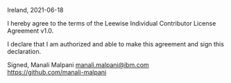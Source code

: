 Ireland, 2021-06-18

I hereby agree to the terms of the Leewise Individual Contributor License
Agreement v1.0.

I declare that I am authorized and able to make this agreement and sign this
declaration.

Signed,
Manali Malpani manali.malpani@ibm.com https://github.com/manali-malpani